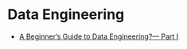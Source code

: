 # Data Engineering
- [A Beginner’s Guide to Data Engineering?— Part I](https://medium.com/@rchang/a-beginners-guide-to-data-engineering-part-i-4227c5c457d7)
